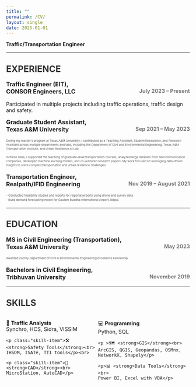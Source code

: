 ```yaml
---
title: ""
permalink: /CV/
layout: single
date: 2025-01-01
---
```


<style>
  /* Minimalist CV Styling */
  .section-title {
    font-size: 1.5rem;
    font-weight: bold;
    text-transform: uppercase;

    margin-bottom: 1rem;
    color: #333;
  }
  
  .job-title {
    font-weight: bold;
    font-size: 1rem;
    margin-top: 0.5rem;
  }
  
  .job-date {
    float: right;
    font-size: 0.9rem;
    color: #777;
  }
  
  .job-description {
    margin-bottom: 1rem;
    font-size: 0.5rem;
    line-height: 1.4; /* Adjust line height for readability */
    color: #555;
  }
  
  .two-columns {
    display: flex;
    justify-content: space-between;
    margin-top: 1rem;
  }
  
  .column {
    width: 48%;
    font-size: 0.9rem;
  }
  
  .skill-item {
    margin-bottom: 0.5rem;
  }
</style>


**Traffic/Transportation Engineer**  


---

## <span class="section-title">Experience</span>

<div>
  <p class="job-title">Traffic Engineer (EIT),<br> CONSOR Engineers, LLC <span class="job-date">July 2023 – Present</span></p>
  <p>
    Participated in multiple projects including traffic operations, traffic design and safety.
    
  </p>

  <p class="job-title">Graduate Student Assistant, <br> Texas A&M University<span class="job-date">Sep 2021 – May 2023</span></p>
  <p class="job-description">
    During my master's program at Texas A&M University, I contributed as a Teaching Assistant, Student Researcher, and Research Assistant across multiple departments and labs, including the Department of Civil and Environmental Engineering, Texas A&M Transportation Institute, and Urban Resilience.Ai Lab.
    <br><br>
    In these roles, I supported the teaching of graduate-level transportation courses, analyzed large datasets from telecommunication companies, developed machine learning models, and co-authored research papers. My work focused on leveraging data-driven insights to solve complex transportation and urban resilience challenges.
 </p>

  <p class="job-title">Transportation Engineer,<br> Realpath/IFID Engineering <span class="job-date">Nov 2019 – August 2021</span></p>
  <p class="job-description">
    - Conducted feasibility studies and reports for regional airports using drone and survey data.<br>
    - Build demand forecasting model for Gautam Buddha International Airport, Nepal.
  </p>
</div>

---

## <span class="section-title">Education</span>

<div>
  <p class="job-title">MS in Civil Engineering (Transportation),<br> Texas A&M University <span class="job-date">May 2023</span></p>
  <p class="job-description">
    Awarded Zachry Department of Civil & Environmental Engineering Excellence Fellowship.<br>
  
  </p>

  <p class="job-title">Bachelors in Civil Engineering,<br> Tribhuvan University <span class="job-date">November 2019</span></p>
  <p class="job-description">
 
  </p>
</div>

---

## <span class="section-title">Skills</span>

<div class="two-columns">
<div class="column">
    <p class="skill-item">🚦 <strong>Traffic Analysis</strong><br>
    Synchro, HCS, Sidra, VISSIM</p>

    <p class="skill-item">🛠️ <strong>Safety Tools</strong><br>
    IHSDM, ISATe, TTI tools</p><br>

    <p class="skill-item">📐 <strong>CAD</strong><br>
    MicroStation, AutoCAD</p>
  </div>
  <div class="column">
    <p>💻 <strong>Programming</strong>
    <br>Python, SQL</p>

    <p >🗺️ <strong>GIS</strong><br>
    ArcGIS, QGIS, Geopandas, OSMnx, NetworkX, Shapely</p>

    <p>📊 <strong>Data Tools</strong><br>
    Power BI, Excel with VBA</p>
  </div>

  
</div>